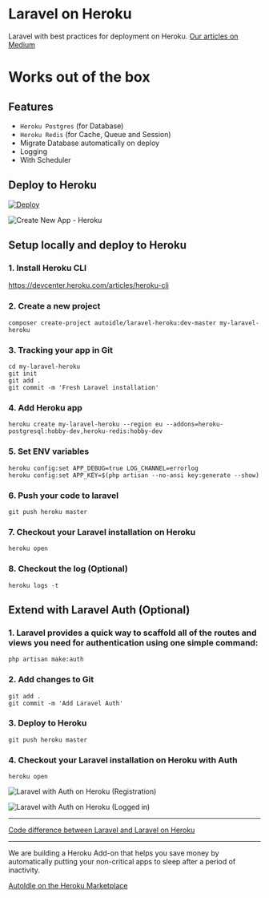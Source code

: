 # Laravel on Heroku

Laravel with best practices for deployment on Heroku. [Our articles on Medium](https://medium.com/@AutoIdle)

# Works out of the box

## Features

* `Heroku Postgres` (for Database)
* `Heroku Redis` (for Cache, Queue and Session) 
* Migrate Database automatically on deploy
* Logging
* With Scheduler

## Deploy to Heroku

[![Deploy](https://www.herokucdn.com/deploy/button.svg)](https://heroku.com/deploy?template=https://github.com/autoidle/laravel-heroku)

![Create New App - Heroku](https://raw.githubusercontent.com/autoidle/laravel-heroku/master/doc/heroku.png)


## Setup locally and deploy to Heroku

### 1. Install Heroku CLI

https://devcenter.heroku.com/articles/heroku-cli

### 2. Create a new project 

```
composer create-project autoidle/laravel-heroku:dev-master my-laravel-heroku
```

### 3. Tracking your app in Git

```
cd my-laravel-heroku
git init
git add .
git commit -m 'Fresh Laravel installation'
```

### 4. Add Heroku app

```
heroku create my-laravel-heroku --region eu --addons=heroku-postgresql:hobby-dev,heroku-redis:hobby-dev
```

### 5. Set ENV variables

```
heroku config:set APP_DEBUG=true LOG_CHANNEL=errorlog
heroku config:set APP_KEY=$(php artisan --no-ansi key:generate --show)
```

### 6. Push your code to laravel

```
git push heroku master
```

### 7. Checkout your Laravel installation on Heroku

```
heroku open
```

### 8. Checkout the log (Optional)

```
heroku logs -t
```

## Extend with Laravel Auth (Optional)

### 1. Laravel provides a quick way to scaffold all of the routes and views you need for authentication using one simple command:

```
php artisan make:auth
```

### 2. Add changes to Git

```
git add .
git commit -m 'Add Laravel Auth'
```

### 3. Deploy to Heroku

```
git push heroku master
```

### 4. Checkout your Laravel installation on Heroku with Auth

```
heroku open
```


![Laravel with Auth on Heroku (Registration)](https://raw.githubusercontent.com/autoidle/laravel-heroku/master/doc/register.png)

![Laravel with Auth on Heroku (Logged in)](https://raw.githubusercontent.com/autoidle/laravel-heroku/master/doc/home.png)

---

[Code difference between Laravel and Laravel on Heroku](https://github.com/autoidle/laravel-heroku/compare/84ce504...master)

---

We are building a Heroku Add-on that helps you save money by automatically putting your non-critical apps to sleep after a period of inactivity.

[AutoIdle on the Heroku Marketplace](https://elements.heroku.com/addons/autoidle)
